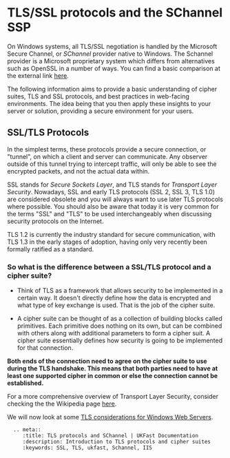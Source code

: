 # TLS/SSL protocols and the SChannel SSP

On Windows systems, all TLS/SSL negotiation is handled by the Microsoft Secure Channel, or _SChannel_ provider native to Windows. The Schannel provider is a Microsoft proprietary system which differs from alternatives such as OpenSSL in a number of ways. You can find a basic comparison at the external link [here](https://en.wikipedia.org/wiki/Comparison_of_TLS_implementations).

The following information aims to provide a basic understanding of cipher suites, TLS and SSL protocols, and best practices in web-facing environments. The idea being that you then apply these insights to your server or solution, providing a secure environment for your users.
 
## SSL/TLS Protocols

In the simplest terms, these protocols provide a secure connection, or "tunnel", on which a client and server can communicate. Any observer outside of this tunnel trying to intercept traffic, will only be able to see the encrypted packets, and not the actual data within. 

SSL stands for _Secure Sockets Layer_, and TLS stands for _Transport Layer Security_. Nowadays, SSL and early TLS protocols (SSL 2, SSL 3, TLS 1.0) are considered obsolete and you will always want to use later TLS protocols where possible. You should also be aware that today it is very common for the terms "SSL" and "TLS" to be used interchangeably when discussing security protocols on the Internet. 

TLS 1.2 is currently the industry standard for secure communication, with TLS 1.3 in the early stages of adoption, having only very recently been formally ratified as a standard.


 ### So what is the difference between a SSL/TLS protocol and a cipher suite? 

+ Think of TLS as a framework that allows security to be implemented in a certain way. It doesn't directly define how the data is encrypted and what type of key exchange is used. That is the job of the cipher suite. 

+ A cipher suite can be thought of as a collection of building blocks called primitives. Each primitive does nothing on its own, but can be combined with others along with additional parameters to form a cipher suit. A cipher suite essentially defines how security is going to be implemented for that connection.

**Both ends of the connection need to agree on the cipher suite to use during the TLS handshake. This means that both parties need to have at least one supported cipher in common or else the connection cannot be established.**

For a more comprehensive overview of Transport Layer Security, consider checking the the Wikipedia page [here](https://en.wikipedia.org/wiki/Transport_Layer_Security).

We will now look at some [TLS considerations for Windows Web Servers](/operatingsystems/windows/tlsandschannel/webserverrecommendations.html).

 ```eval_rst
   .. meta::
      :title: TLS protocols and SChannel | UKFast Documentation
      :description: Introduction to TLS protocols and cipher suites
      :keywords: SSL, TLS, ukfast, Schannel, IIS 

